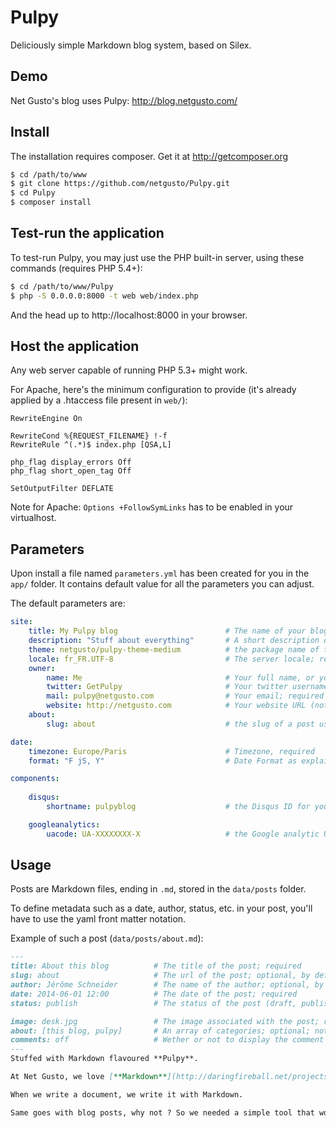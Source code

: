 # Pulpy

Deliciously simple Markdown blog system, based on Silex.

## Demo

Net Gusto's blog uses Pulpy: <http://blog.netgusto.com/>

## Install

The installation requires composer. Get it at <http://getcomposer.org>

```bash
$ cd /path/to/www
$ git clone https://github.com/netgusto/Pulpy.git
$ cd Pulpy
$ composer install
```

## Test-run the application

To test-run Pulpy, you may just use the PHP built-in server, using these commands (requires PHP 5.4+):

```bash
$ cd /path/to/www/Pulpy
$ php -S 0.0.0.0:8000 -t web web/index.php
```

And the head up to http://localhost:8000 in your browser.

## Host the application

Any web server capable of running PHP 5.3+ might work.

For Apache, here's the minimum configuration to provide (it's already applied by a .htaccess file present in `web/`):

```apacheconf
RewriteEngine On

RewriteCond %{REQUEST_FILENAME} !-f
RewriteRule ^(.*)$ index.php [QSA,L]

php_flag display_errors Off
php_flag short_open_tag Off

SetOutputFilter DEFLATE
```

Note for Apache: `Options +FollowSymLinks` has to be enabled in your virtualhost.

## Parameters

Upon install a file named `parameters.yml` has been created for you in the `app/` folder. It contains default value for all the parameters you can adjust.

The default parameters are:

```yaml
site:
    title: My Pulpy blog                        # The name of your blog; required                
    description: "Stuff about everything"       # A short description of this blog; required
    theme: netgusto/pulpy-theme-medium          # the package name of the theme; required try also netgusto/pulpy-theme-dropplets
    locale: fr_FR.UTF-8                         # The server locale; required
    owner:
        name: Me                                # Your full name, or your company name; required
        twitter: GetPulpy                       # Your twitter username; required
        mail: pulpy@netgusto.com                # Your email; required
        website: http://netgusto.com            # Your website URL (not this blog); required
    about:
        slug: about                             # the slug of a post used for your About page; optional

date:
    timezone: Europe/Paris                      # Timezone, required
    format: "F jS, Y"                           # Date Format as explained here: http://php.net/date

components:
    
    disqus:
        shortname: pulpyblog                    # the Disqus ID for your blog; optional

    googleanalytics:
        uacode: UA-XXXXXXXX-X                   # the Google analytic UA code; optional
```

## Usage

Posts are Markdown files, ending in `.md`, stored in the `data/posts` folder.

To define metadata such as a date, author, status, etc. in your post, you'll have to use the yaml front matter notation.

Example of such a post (`data/posts/about.md`):

```markdown
---
title: About this blog          # The title of the post; required
slug: about                     # The url of the post; optional, by default set to the file name
author: Jérôme Schneider        # The name of the author; optional, by default, uses site.owner.name in the config
date: 2014-06-01 12:00          # The date of the post; required
status: publish                 # The status of the post (draft, publish); optional, publish by default

image: desk.jpg                 # The image associated with the post; required, path relative to data/res
about: [this blog, pulpy]       # An array of categories; optional; not all themes use this
comments: off                   # Wether or not to display the comment form; optional; not all themes support comments
---
Stuffed with Markdown flavoured **Pulpy**.

At Net Gusto, we love [**Markdown**](http://daringfireball.net/projects/markdown/), so much even that we placed it at the center of our work processes. We like it's *simplicity*, its *readability*, its *universalism*.

When we write a document, we write it with Markdown.

Same goes with blog posts, why not ? So we needed a simple tool that would allow us to publish blog posts simply by creating a Markdown document.
```
